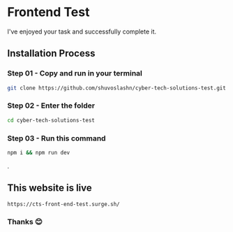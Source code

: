 # Frontend Test

I've enjoyed your task and successfully complete it.

## Installation Process

### Step 01 - Copy and run in your terminal

```bash
git clone https://github.com/shuvoslashn/cyber-tech-solutions-test.git
```

### Step 02 - Enter the folder

```bash
cd cyber-tech-solutions-test
```

### Step 03 - Run this command

```bash
npm i && npm run dev
```

.

## This website is live

```bash
https://cts-front-end-test.surge.sh/
```

### Thanks 😊
